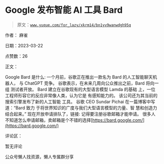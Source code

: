# Google 发布智能 AI 工具 Bard

> 原文：[`www.yuque.com/for_lazy/xkrm14/bn1yv9wanwdgh95q`](https://www.yuque.com/for_lazy/xkrm14/bn1yv9wanwdgh95q)

作者： 麻雀

日期：2023-03-22

点赞数：26

正文：

Google Bard 是什么: 一个月前，谷歌正在推出一款名为 Bard 的人工智能聊天机器人， 与 ChatGPT 竞争。 谷歌表示，在未来几周向公众推出之前，Bard 将向一组 测试者开放。 Bard 建立在谷歌现有的大型语言模型 Lamda 的基础 上，一位工程师形容它的反应非常像人类，认为它是 有感知能力的。 该公司还为其当前的搜索引擎发布了新的人工智能 工具。 谷歌 CEO Sundar Pichai 在一篇博客中写道：“Bard 致力 于将世界知识的广度与我们大型语言模型的力量、智 慧和创造力结合起来。” 现在开放申请排队了，链接: 记得要注册谷歌邮箱才能申请。 很多人不知道怎么申请邮箱，卖邮箱是个不错的选择[https://bard.google.com/](https://bard.google.com/)

评论区：

暂无评论

公众号懒人找资源，懒人专属群分享

